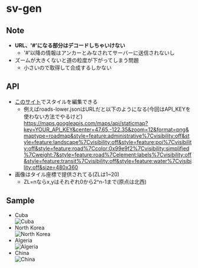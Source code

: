 # sv-gen

## Note
  - **URL、'#'になる部分はデコードしちゃいけない**
    - '#'以降の情報はアンカーとみなされてサーバーに送信されないし
  - ズームが大きくないと道の粒度が下がってしまう問題
    - 小さいので取得して合成するしかない

## API
- [このサイト](https://mapstyle.withgoogle.com/)でスタイルを編集できる
  - 例えばroads-lower.jsonはURLだと以下のようになる(今回はAPI_KEYを使わない方法でやるけど)  
    https://maps.googleapis.com/maps/api/staticmap?key=YOUR_API_KEY&center=47.65,-122.35&zoom=12&format=png&maptype=roadmap&style=feature:administrative%7Cvisibility:off&style=feature:landscape%7Cvisibility:off&style=feature:poi%7Cvisibility:off&style=feature:road%7Ccolor:0x99e9f2%7Cvisibility:simplified%7Cweight:7&style=feature:road%7Celement:labels%7Cvisibility:off&style=feature:transit%7Cvisibility:off&style=feature:water%7Cvisibility:off&size=480x360
- 画像はタイル座標で提供されてる(ZLは1~20)
  - ZL=nならx,yはそれぞれ0から2^n-1まで(原点は北西)

## Sample
- Cuba  
  ![Cuba](./img/Cuba.png)
- North Korea  
  ![North Korea](./img/North-Korea.png)
- Algeria  
  ![Algeria](./img/Algeria.png)
- China  
  ![China](./img/China.png)

